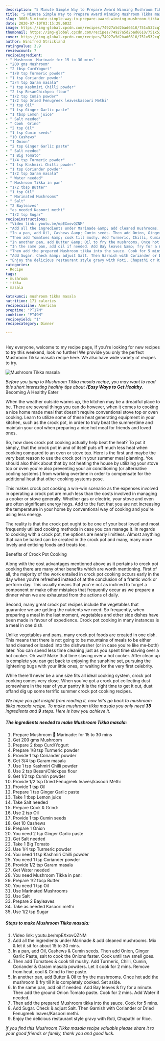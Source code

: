 ```yaml
---
description: "5 Minute Simple Way to Prepare Award Winning Mushroom Tikka masala"
title: "5 Minute Simple Way to Prepare Award Winning Mushroom Tikka masala"
slug: 3003-5-minute-simple-way-to-prepare-award-winning-mushroom-tikka-masala
date: 2020-07-10T03:15:29.603Z
image: https://img-global.cpcdn.com/recipes/74927a5d2bad6610/751x532cq70/mushroom-tikka-masala-recipe-main-photo.jpg
thumbnail: https://img-global.cpcdn.com/recipes/74927a5d2bad6610/751x532cq70/mushroom-tikka-masala-recipe-main-photo.jpg
cover: https://img-global.cpcdn.com/recipes/74927a5d2bad6610/751x532cq70/mushroom-tikka-masala-recipe-main-photo.jpg
author: Winifred Strickland
ratingvalue: 3.9
reviewcount: 7
recipeingredient:
- " Mushroom  Marinade for 15 to 30 mins"
- "200 gms Mushroom"
- "2 tbsp CurdYogurt"
- "1/8 tsp Turmeric powder"
- "1 tsp Coriander powder"
- "3/4 tsp Garam masala"
- "1 tsp Kashmiri Chilli powder"
- "2 tsp BesanChickpea flour"
- "1/2 tsp Cumin powder"
- "1/2 tsp Dried Fenugreek leaveskasoori Methi"
- "1 tsp Oil"
- "1 tsp Ginger Garlic paste"
- "1 tbsp Lemon juice"
- " Salt needed"
- " Cook  Grind"
- "2 tsp Oil"
- "1 tsp Cumin seeds"
- "10 Cashews"
- "1 Onion"
- "2 tsp Ginger Garlic paste"
- " Salt needed"
- "1 Big Tomato"
- "1/4 tsp Turmeric powder"
- "1 tsp Kashmiri Chilli powder"
- "1 tsp Coriander powder"
- "1/2 tsp Garam masala"
- " Water needed"
- " Mushroom Tikka in pan"
- "1/2 tbsp Butter"
- "1 tsp Oil"
- " Marinated Mushrooms"
- " Salt"
- "2 Bayleaves"
- "as needed Kasoori methi"
- "1/2 tsp Sugar"
recipeinstructions:
- "Video link: youtu.be/mpEXxovQZNM"
- "Add all the ingredients under Marinade &amp; add cleaned mushrooms. Mix &amp; let it sit for about 15 to 30 mins."
- "In a pan, add Oil, Cashews &amp; Cumin seeds. Then add Onion, Ginger Garlic Paste, salt to cook the Onions faster. Cook until raw smell goes."
- "Then add Tomatoes &amp; cook till mushy. Add Turmeric, Chilli, Cumin, Coriander &amp; Garam masala powders. Let it cook for 2 mins. Remove from heat, cool &amp; Grind to fine paste."
- "In another pan, add Butter &amp; Oil to fry the mushrooms. Once hot add the mushroom &amp; fry till it is completely cooked. Set aside."
- "In the same pan, add oil if needed. Add Bay leaves &amp; fry for a minute. Then add the ground Onion Tomato paste. Cook for 2 mins. Add Water if needed."
- "Then add the prepared Mushroom tikka into the sauce. Cook for 5 mins."
- "Add Sugar. Check &amp; adjust Salt. Then Garnish with Coriander or Dried Fenugreek leaves/Kasoori methi."
- "Enjoy the delicious restaurant style gravy with Roti, Chapathi or Rice."
categories:
- Recipe
tags:
- mushroom
- tikka
- masala

katakunci: mushroom tikka masala 
nutrition: 171 calories
recipecuisine: American
preptime: "PT17M"
cooktime: "PT49M"
recipeyield: "1"
recipecategory: Dinner

---
```

<br>
Hey everyone, welcome to my recipe page, If you're looking for new recipes to try this weekend, look no further! We provide you only the perfect Mushroom Tikka masala recipe here. We also have wide variety of recipes to try.
<br>


![Mushroom Tikka masala](https://img-global.cpcdn.com/recipes/74927a5d2bad6610/751x532cq70/mushroom-tikka-masala-recipe-main-photo.jpg)

<i>Before you jump to Mushroom Tikka masala recipe, you may want to read this short interesting healthy tips about {<strong>Easy Ways to Get Healthy</strong>.</i>
Becoming A Healthy Eater


When the weather outside warms up, the kitchen may be a dreadful place to be. There are several things you can do however, when it comes to cooking a nice home made meal that doesn't require conventional stove top or oven cooking. Learn to utilize some of these heat generating equipment in your kitchen, such as the crock pot, in order to truly beat the summertime and maintain your cool when preparing a nice hot meal for friends and loved ones.

So, how does crock pot cooking actually help beat the heat? To put it simply, that the crock pot in and of itself puts off much less heat when cooking compared to an oven or stove top. Here is the first and maybe the very best reason to use the crock pot in your summer meal planning. You should also think about that by not heating the house by utilizing your stove top or oven you're also preventing your air conditioning (or alternative cooling systems ) from working overtime in order to compensate for the additional heat that other cooking systems pose.

This makes crock pot cooking a win-win scenario as the expenses involved in operating a crock pot are much less than the costs involved in managing a cooker or stove generally. Whether gas or electric, your stove and oven are often significant energy hogs. Add to the fact that you are not increasing the temperature in your home by conventional way of cooking and you're using less energy.

 The reality is that the crock pot ought to be one of your best loved and most frequently utilized cooking methods in case you can manage it. In regards to cooking with a crock pot, the options are nearly limitless.  Almost anything that can be baked can be created in the crock pot and many, many more lovely and enticing foods and treats too.

Benefits of Crock Pot Cooking

Along with the cost advantages mentioned above as it pertains to crock pot cooking there are many other benefits which are worth mentioning. First of all, the majority of the work entailed in crock pot cooking occurs early in the day when you're refreshed instead of at the conclusion of a frantic work or perform day. This usually means that you're not as inclined to forget a component or make other mistakes that frequently occur as we prepare a dinner when we are exhausted from the actions of daily.

Second, many great crock pot recipes include the vegetables that guarantee we are getting the nutrients we need. So frequently, when preparing a meal in the last moment, vegetables and other side dishes have been made in favour of expedience. Crock pot cooking in many instances is a meal in one dish.

 Unlike vegetables and pans, many crock pot foods are created in one dish. This means that there is not going to be mountains of meals to be either hand cleaned or loaded into the dishwasher (or in case you're like me-both) later. You can spend less time cleaning just as you spent time slaving over a hot cooker. Oh wait! Make that time slaving over a hot cooker. After clean up is complete you can get back to enjoying the sunshine set, pursuing the lightening bugs with your little ones, or waiting for the very first celebrity.

While there'll never be a one size fits all ideal cooking system, crock pot cooking comes very close. When you've got a crock pot collecting dust somewhere in the rear of your pantry it is the right time to get it out, dust offand dig up some terrific summer crock pot cooking recipes.


<i>We hope you got insight from reading it, now let's go back to mushroom tikka masala recipe. To make mushroom tikka masala you only need <strong>35</strong> ingredients and <strong>9</strong> steps. Here is how you achieve it.
</i>

##### The ingredients needed to make Mushroom Tikka masala:

1. Prepare  Mushroom 🍄 Marinade: for 15 to 30 mins
1. Get 200 gms Mushroom
1. Prepare 2 tbsp Curd/Yogurt
1. Prepare 1/8 tsp Turmeric powder
1. Provide 1 tsp Coriander powder
1. Get 3/4 tsp Garam masala
1. Use 1 tsp Kashmiri Chilli powder
1. Use 2 tsp Besan/Chickpea flour
1. Get 1/2 tsp Cumin powder
1. Provide 1/2 tsp Dried Fenugreek leaves/kasoori Methi
1. Provide 1 tsp Oil
1. Prepare 1 tsp Ginger Garlic paste
1. Take 1 tbsp Lemon juice
1. Take  Salt needed
1. Prepare  Cook &amp; Grind:
1. Use 2 tsp Oil
1. Provide 1 tsp Cumin seeds
1. Get 10 Cashews
1. Prepare 1 Onion
1. You need 2 tsp Ginger Garlic paste
1. Get  Salt needed
1. Take 1 Big Tomato
1. Use 1/4 tsp Turmeric powder
1. You need 1 tsp Kashmiri Chilli powder
1. You need 1 tsp Coriander powder
1. Provide 1/2 tsp Garam masala
1. Get  Water needed
1. You need  Mushroom Tikka in pan:
1. Prepare 1/2 tbsp Butter
1. You need 1 tsp Oil
1. Use  Marinated Mushrooms
1. Use  Salt
1. Prepare 2 Bayleaves
1. Take as needed Kasoori methi
1. Use 1/2 tsp Sugar


##### Steps to make Mushroom Tikka masala:

1. Video link: youtu.be/mpEXxovQZNM
1. Add all the ingredients under Marinade &amp; add cleaned mushrooms. Mix &amp; let it sit for about 15 to 30 mins.
1. In a pan, add Oil, Cashews &amp; Cumin seeds. Then add Onion, Ginger Garlic Paste, salt to cook the Onions faster. Cook until raw smell goes.
1. Then add Tomatoes &amp; cook till mushy. Add Turmeric, Chilli, Cumin, Coriander &amp; Garam masala powders. Let it cook for 2 mins. Remove from heat, cool &amp; Grind to fine paste.
1. In another pan, add Butter &amp; Oil to fry the mushrooms. Once hot add the mushroom &amp; fry till it is completely cooked. Set aside.
1. In the same pan, add oil if needed. Add Bay leaves &amp; fry for a minute. Then add the ground Onion Tomato paste. Cook for 2 mins. Add Water if needed.
1. Then add the prepared Mushroom tikka into the sauce. Cook for 5 mins.
1. Add Sugar. Check &amp; adjust Salt. Then Garnish with Coriander or Dried Fenugreek leaves/Kasoori methi.
1. Enjoy the delicious restaurant style gravy with Roti, Chapathi or Rice.




<i>If you find this Mushroom Tikka masala recipe valuable please share it to your good friends or family, thank you and good luck.</i>
